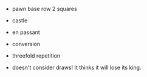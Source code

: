 
- pawn base row 2 squares
- castle
- en passant
- conversion
- threefold repetition



- doesn't consider draws!  It thinks it will lose its king.

